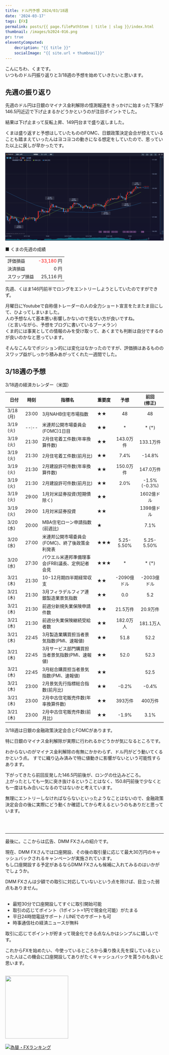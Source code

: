 ```yaml
---
title: ドル円予想 2024/03/18週
date: '2024-03-17'
tags: [FX]
permalink: posts/{{ page.filePathStem | title | slug }}/index.html
thumbnail: /images/b2024-016.png
pr: true
eleventyComputed:
    decription: "{{ title }}"
    socialImage: "{{ site.url + thumbnail}}"
---
```


こんにちわ、くまです。<br/>
いつものドル円振り返りと3/18週の予想を始めていきたいと思います。

## 先週の振り返り

先週のドル円は日銀のマイナス金利解除の憶測報道をきっかけに始まった下落が146.5円近辺で下げ止まるかどうかというのが注目ポイントでした。

結果は下げ止まって反転上昇、149円台まで盛り返しました。

くまは盛り返すと予想はしていたもののFOMC、日銀政策決定会合が控えていることも踏まえていったんはヨコヨコの動きになる想定をしていたので、思っていた以上に戻しが早かったです。

![](/images/b2024-016-01.png)


■ くまの先週の成績

<table style="min-width:18rem">
<tr>
    <td>評価損益</td>
    <td style="text-align:right"> <span style="color:red">-33,180</span> 円</td>
</tr>
<tr><td>決済損益</td><td style="text-align:right">0 円</tr></tr>
<tr><td>スワップ損益</td><td style="text-align:right"> 25,116 円 </td></tr>
</table>

先週、くはま146円前半でロングをエントリーしようとしていたのですができず。

月曜日にYoutubeで自称億トレーダーの人の全力ショート宣言をたまたま目にして、ひよってしまいました。<br/>
人の予想なんて基本悪い影響しかないので見ない方が良いですね。<br/>
（と言いながら、予想をブログに書いているブーメラン）<br/>
くま的には事実としての情報のみを受け取って、あくまでも判断は自分でするのが良いのかなと思っています。

そんなこんなでポジション的には変化はなかったのですが、評価損はあるもののスワップ益がしっかり積みあがってくれた一週間でした。

## 3/18週の予想

3/18週の経済カレンダー（米国）

<div class="post__financial-calendar">

| 日付 | 時刻 | 指標名 | 重要度 | 予想 | 前回 <br/>(修正) |
|---|---|---|---|:---:|:---:|
| 3/18 (月) | 23:00 | 3月NAHB住宅市場指数 | ★★ | 48 | 48 |
| 3/19 (火) | --:-- | 米連邦公開市場委員会(FOMC)1日目 | ★★ | * | * (*) |
| 3/19 (火) | 21:30 | 2月住宅着工件数(年率換算件数) | ★★ | 143.0万件 | 133.1万件 |
| 3/19 (火) | 21:30 | 2月住宅着工件数(前月比) | ★★ | 7.4% | -14.8% |
| 3/19 (火) | 21:30 | 2月建設許可件数(年率換算件数) | ★★ | 150.0万件 | 147.0万件 |
| 3/19 (火) | 21:30 | 2月建設許可件数(前月比) | ★★ | 2.0% | -1.5% (-0.3%) |
| 3/19 (火) | 29:00 | 1月対米証券投資(短期債除く) | ★★ |  | 1602億ドル |
| 3/19 (火) | 29:00 | 1月対米証券投資 | ★★ |  | 1398億ドル |
| 3/20 (水) | 20:00 | MBA住宅ローン申請指数(前週比) | ★ |  | 7.1% |
| 3/20 (水) | 27:00 | 米連邦公開市場委員会(FOMC)、終了後政策金利発表 | ★★★ | 5.25-5.50% | 5.25-5.50% |
| 3/20 (水) | 27:30 | パウエル米連邦準備理事会(FRB)議長、定例記者会見 | ★★★ | * | * (*) |
| 3/21 (木) | 21:30 | 10-12月期四半期経常収支 | ★★ | -2090億ドル | -2003億ドル |
| 3/21 (木) | 21:30 | 3月フィラデルフィア連銀製造業景気指数 | ★★ | 0.0 | 5.2 |
| 3/21 (木) | 21:30 | 前週分新規失業保険申請件数 | ★★ | 21.5万件 | 20.9万件 |
| 3/21 (木) | 21:30 | 前週分失業保険継続受給者数 | ★★ | 182.0万人 | 181.1万人 |
| 3/21 (木) | 22:45 | 3月製造業購買担当者景気指数(PMI、速報値) | ★★ | 51.8 | 52.2 |
| 3/21 (木) | 22:45 | 3月サービス部門購買担当者景気指数(PMI、速報値) | ★★ | 52.0 | 52.3 |
| 3/21 (木) | 22:45 | 3月総合購買担当者景気指数(PMI、速報値) | ★★ |  | 52.5 |
| 3/21 (木) | 23:00 | 2月景気先行指標総合指数(前月比) | ★★ | -0.2% | -0.4% |
| 3/21 (木) | 23:00 | 2月中古住宅販売件数(年率換算件数) | ★★ | 393万件 | 400万件 |
| 3/21 (木) | 23:00 | 2月中古住宅販売件数(前月比) | ★★ | -1.9% | 3.1% |

</div>

3/18週は日銀の金融政策決定会合とFOMCがあります。

特に日銀のマイナス金利解除が実際に行われるかどうかが気になるところです。

わからないのがマイナス金利解除の有無にかかわらず、ドル円がどう動いてくるかという点。
すでに織り込み済みで特に値動きに影響がないという可能性すらあります。

下がってきたら前回反発した146.5円前後が、ロングの仕込みどころ。<br/>
上がったとしても一気に突き抜けるということはなく、150.8円前後で少なくとも一度はもみ合いになるのではないかと考えています。

無理にエントリーしなければならないといったようなことはないので、金融政策決定会合の後に実際にどう動くか確認してから考えるというのもありだと思っています。

<br/>
<br/>
<hr/>

最後に。ここからは広告、DMM FXさんの紹介です。

現在、DMM FXさんでは口座開設、その後の取引量に応じて最大30万円のキャッシュバックされるキャンペーンが実施されています。<br/>
もし口座開設する予定があるならDMM FXさんも候補に入れてみるのはいかがでしょうか。

DMM FXさんは少額での取引に対応していないという点を除けば、目立った弱点もありません。<br/>
<br/>

- 最短30分で口座開設してすぐに取引開始可能
- 取引の応じてポイント（1ポイント=1円で現金化可能）がたまる
- 平日24時間電話サポート / LINEでのサポートも可
- 時事通信社の経済ニュースが無料

取引に応じてポイントが貯まって現金化できる点なんかはシンプルに嬉しいです。

これからFXを始めたい、今使っているところから乗り換え先を探しているといった人はこの機会に口座開設してありがたくキャッシュバックを貰うのも良いと思います。
<br/>
<br/>

<a href="https://px.a8.net/svt/ejp?a8mat=3YYPVE+94NAPE+1WP2+6CWQP" rel="nofollow">
<img border="0" width="200" height="200" alt="" src="https://www21.a8.net/svt/bgt?aid=240125306552&wid=001&eno=01&mid=s00000008903001068000&mc=1"></a>
<img border="0" width="1" height="1" src="https://www11.a8.net/0.gif?a8mat=3YYPVE+94NAPE+1WP2+6CWQP" alt="">



<a href="https://blog.with2.net/link/?id=2111205&cid=1532" title="為替・FXランキング"><img alt="為替・FXランキング" width="110" height="31" src="https://blog.with2.net/img/banner/c/banner_1/br_c_1532_1.gif"></a>